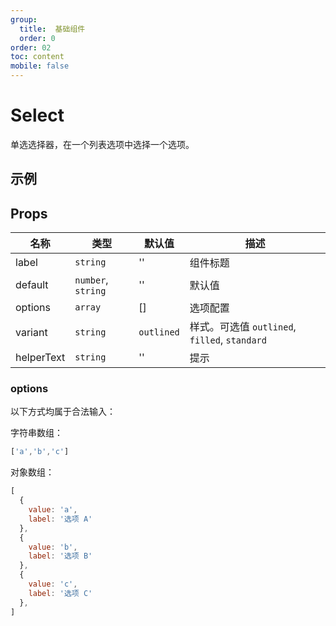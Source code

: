 ```yaml
---
group:
  title:  基础组件
  order: 0
order: 02
toc: content
mobile: false
---
```


# Select

单选选择器，在一个列表选项中选择一个选项。

## 示例

<code src="./examples/Select" compact background="#fff"></code>



## Props

| 名称       | 类型               | 默认值     | 描述                                          |
| ---------- | ------------------ | ---------- | --------------------------------------------- |
| label      | `string`           | ''         | 组件标题                                      |
| default    | `number`, `string` | ''         | 默认值                                        |
| options    | `array`            | []         | 选项配置                                      |
| variant    | `string`           | `outlined` | 样式。可选值 `outlined`, `filled`, `standard` |
| helperText | `string`           | ''         | 提示                                          |


### options

以下方式均属于合法输入：

字符串数组：

``` js
['a','b','c']
```

对象数组：

``` js
[
  {
    value: 'a',
    label: '选项 A'
  },
  {
    value: 'b',
    label: '选项 B'
  },
  {
    value: 'c',
    label: '选项 C'
  },
]
```
